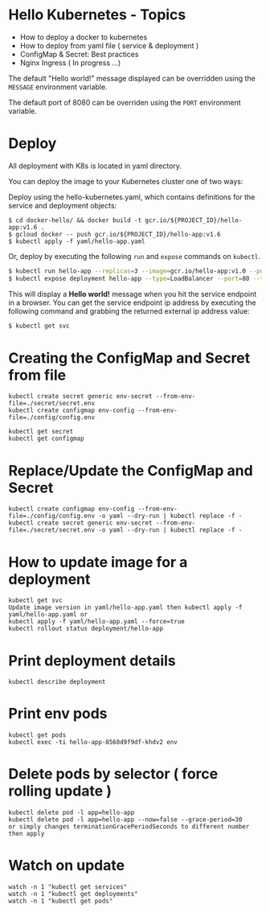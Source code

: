# Hello Kubernetes -  Topics
* How to deploy a docker to kubernetes
* How to deploy from yaml file ( service & deployment )
* ConfigMap & Secret: Best practices
* Nginx Ingress ( In progress ...)

The default "Hello world!" message displayed can be overridden using the `MESSAGE` environment variable.

The default port of 8080 can be overriden using the `PORT` environment variable.

# Deploy

All deployment with K8s is located in yaml directory.

You can deploy the image to your Kubernetes cluster one of two ways:

Deploy using the hello-kubernetes.yaml, which contains definitions for the service and deployment objects:

```
$ cd docker-hello/ && docker build -t gcr.io/${PROJECT_ID}/hello-app:v1.6 .
$ gcloud docker -- push gcr.io/${PROJECT_ID}/hello-app:v1.6
$ kubectl apply -f yaml/hello-app.yaml
```

Or, deploy by executing the following `run` and `expose` commands on `kubectl`. 

```bash
$ kubectl run hello-app --replicas=3 --image=gcr.io/hello-app:v1.0 --port=8080
$ kubectl expose deployment hello-app --type=LoadBalancer --port=80 --target-port=8080 --name=hello-app
```

This will display a **Hello world!** message when you hit the service endpoint in a browser. You can get the service endpoint ip address by executing the following command and grabbing the returned external ip address value:

```bash
$ kubectl get svc
```

# Creating the ConfigMap and Secret from file
```
kubectl create secret generic env-secret --from-env-file=./secret/secret.env
kubectl create configmap env-config --from-env-file=./config/config.env

kubectl get secret
kubectl get configmap
```

# Replace/Update the ConfigMap and Secret
```
kubectl create configmap env-config --from-env-file=./config/config.env -o yaml --dry-run | kubectl replace -f -
kubectl create secret generic env-secret --from-env-file=./secret/secret.env -o yaml --dry-run | kubectl replace -f -
```

# How to update image for a deployment
```
kubectl get svc
Update image version in yaml/hello-app.yaml then kubectl apply -f yaml/hello-app.yaml or
kubectl apply -f yaml/hello-app.yaml --force=true
kubectl rollout status deployment/hello-app
```
# Print deployment details
```
kubectl describe deployment
```
# Print env pods
```
kubectl get pods
kubectl exec -ti hello-app-8568d9f9df-khdv2 env
```
# Delete pods by selector ( force rolling update )
```
kubectl delete pod -l app=hello-app
kubectl delete pod -l app=hello-app --now=false --grace-period=30
or simply changes terminationGracePeriodSeconds to different number then apply
```

# Watch on update
```
watch -n 1 "kubectl get services"
watch -n 1 "kubectl get deployments"
watch -n 1 "kubectl get pods"
```